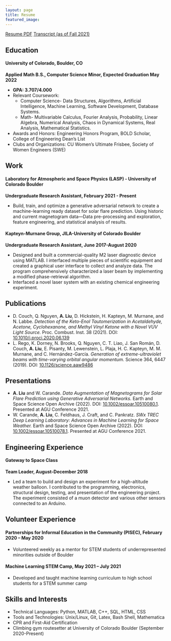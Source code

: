 ```yaml
---
layout: page
title: Resume
featured_image:
---
```

<section class="download-box inner">
	<div class="download-box-links">
	    <a href="/assets/documents/resumes/Resume20220101.pdf" target="_blank">Resume PDF</a>
	    <a href="/assets/documents/transcripts/Fall2021.pdf" target="_blank">Transcript (as of Fall 2021)</a>
	</div>
</section>

## Education
#### University of Colorado, Boulder, CO
**Applied Math B.S., Computer Science Minor, Expected Graduation May 2022**
* **GPA: 3.707/4.000**
* Relevant Coursework: 
	* Computer Science- Data Structures, Algorithms, Artificial Intelligence, Machine Learning, Software Development, Database Systems. 
	* Math- Multivariable Calculus, Fourier Analysis, Probability, Linear Algebra, Numerical Analysis, Chaos in Dynamical Systems, Real Analysis, Mathematical Statistics.
* Awards and Honors: Engineering Honors Program, BOLD Scholar, College of Engineering Dean’s List
* Clubs and Organizations: CU Women’s Ultimate Frisbee, Society of Women Engineers (SWE)

## Work
#### Laboratory for Atmospheric and Space Physics (LASP) - University of Colorado Boulder
**Undergraduate Research Assistant, February 2021 - Present**
* Build, train, and optimize a generative adversarial network to create a machine-learning ready dataset for solar flare prediction. Using historic and current magnetogram data—Data pre-processing and exploration, feature engineering, and statistical analysis of results.

#### Kapteyn-Murnane Group, JILA-University of Colorado Boulder
**Undergraduate Research Assistant, June 2017-August 2020**
* Designed and built a commercial-quality M2 laser diagnostic device using MATLAB. I interfaced multiple pieces of scientific equipment and created a graphical user interface to collect and analyze data. The program comprehensively characterized a laser beam by implementing a modified phase-retrieval algorithm.
* Interfaced a novel laser system with an existing chemical engineering experiment.

## Publications
* D. Couch, Q. Nguyen, **A. Liu**, D. Hickstein, H. Kapteyn, M. Murnane, and N. Labbe. *Detection of the Keto-Enol Tautomerization in Acetaldehyde, Acetone, Cyclohexanone, and Methyl Vinyl Ketone with a Novel VUV Light Source.* Proc. Combust. Inst. 38 (2021). DOI: [10.1010/j.proci.2020.06.139](https://doi.org/10.1016/j.proci.2020.06.139)
* L. Rego, K. Dorney, N. Brooks, Q. Nguyen, C. T. Liao, J. San Román, D. Couch, **A. Liu**, E. Pisanty, M. Lewenstein, L. Plaja, H. C. Kapteyn, M. M. Murnane, and C. Hernández-García. *Generation of extreme-ultraviolet beams with time-varying orbital angular momentum.* Science 364, 6447 (2019). DOI: [10.1126/science.aaw9486](https://doi.org/10.1126/science.aaw9486)

## Presentations
* **A. Liu** and W. Carande. *Data Augmentation of Magnetograms for Solar Flare Prediction using Generative Adversarial Networks.* Earth and Space Science Open Archive (2022). DOI: [10.1002/essoar.10510080.1](https://doi.org/10.1002/essoar.10510080.1). Presented at AGU Conference 2021.
* W. Carande, **A. Liu**, C. Feldhaus, J. Craft, and C. Pankratz. *SWx TREC Deep Learning Laboratory: Advances in Machine Learning for Space Weather.* Earth and Space Science Open Archive (2022). DOI: [10.1002/essoar.10510078.1](https://doi.org/10.1002/essoar.10510078.1). Presented at AGU Conference 2021.

## Engineering Experience
#### Gateway to Space Class
**Team Leader, August-December 2018**
* Led a team to build and design an experiment for a high-altitude weather balloon. I contributed to the programming, electronics, structural design, testing, and presentation of the engineering project. The experiment consisted of a muon detector and various other sensors connected to an Arduino.

## Volunteer Experience
#### Partnerships for Informal Education in the Community (PISEC), February 2020 – May 2020
* Volunteered weekly as a mentor for STEM students of underrepresented minorities outside of Boulder

#### Machine Learning STEM Camp, May 2021 – July 2021
* Developed and taught machine learning curriculum to high school students for a STEM summer camp


## Skills and Interests
* Technical Languages: Python, MATLAB, C++, SQL, HTML, CSS
* Tools and Technologies: Unix/Linux, Git, Latex, Bash Shell, Mathematica
* CPR and First-Aid Certification
* Climbing gym routesetter at University of Colorado Boulder (September 2020-Present)
